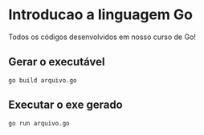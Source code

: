 # Introducao a linguagem Go
Todos os códigos desenvolvidos em nosso curso de Go!

## Gerar o executável

    go build arquivo.go

## Executar o exe gerado

    go run arquivo.go
